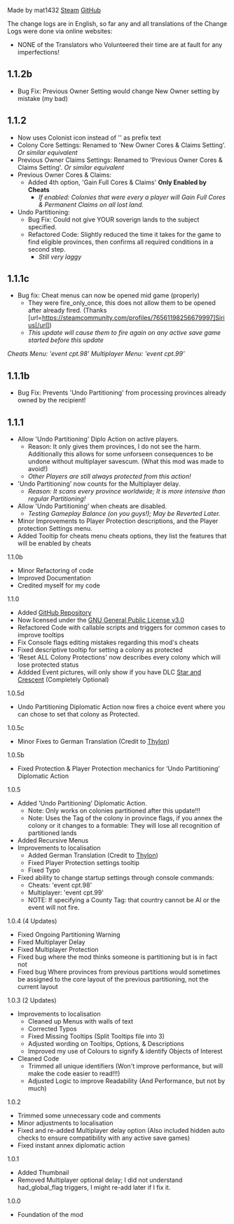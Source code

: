 Made by mat1432 [Steam](https://steamcommunity.com/id/mat1432/) [GitHub](https://github.com/mat1432/Colonial_Partitioning)

The change logs are in English, so far any and all translations of the Change Logs were done via online websites:
* NONE of the Translators who Volunteered their time are at fault for any imperfections!

## 1.1.2b
* Bug Fix: Previous Owner Setting would change New Owner setting by mistake (my bad)

## 1.1.2
* Now uses Colonist icon instead of '<CP>' as prefix text
* Colony Core Settings: Renamed to 'New Owner Cores & Claims Setting'. *Or similar equivalent*
* Previous Owner Claims Settings: Renamed to 'Previous Owner Cores & Claims Setting'. *Or similar equivalent*
* Previous Owner Cores & Claims:
  * Added 4th option, 'Gain Full Cores & Claims' **Only Enabled by Cheats**
    * *If enabled: Colonies that were every a player will Gain Full Cores & Permanent Claims on all lost land.*
* Undo Partitioning:
  * Bug Fix: Could not give YOUR soverign lands to the subject specified.
  * Refactored Code: Slightly reduced the time it takes for the game to find eligible provinces, then confirms all required conditions in a second step.
    * *Still very laggy*

## 1.1.1c
* Bug fix: Cheat menus can now be opened mid game (properly)
  * They were fire_only_once, this does not allow them to be opened after already fired. (Thanks [url=https://steamcommunity.com/profiles/76561198256679997]Sirius[/url])
  * *This update will cause them to fire again on any active save game started before this update*

*Cheats Menu: 'event cpt.98'*
*Multiplayer Menu: 'event cpt.99'*

## 1.1.1b
* Bug Fix: Prevents 'Undo Partitioning' from processing provinces already owned by the recipient!

## 1.1.1
* Allow 'Undo Partitioning' Diplo Action on active players.
  * Reason: It only gives them provinces, I do not see the harm. Additionally this allows for some unforseen consequences to be undone without multiplayer savescum. (What this mod was made to avoid!)
  * *Other Players are still always protected from this action!*
* 'Undo Partitioning' now counts for the Multiplayer delay.
  * *Reason: It scans every province worldwide; It is more intensive than regular Partitioning!*
* Allow 'Undo Partitioning' when cheats are disabled.
  * *Testing Gameplay Balance (on you guys!); May be Reverted Later.*
* Minor Improvements to Player Protection descriptions, and the Player protection Settings menu.
* Added Tooltip for cheats menu cheats options, they list the features that will be enabled by cheats

1.1.0b
* Minor Refactoring of code
* Improved Documentation
* Credited myself for my code

1.1.0
* Added [GitHub Repository](https://github.com/mat1432/colonial_fixes/)
* Now licensed under the [GNU General Public License v3.0](https://github.com/mat1432/colonial_fixes/blob/main/LICENSE)
* Refactored Code with callable scripts and triggers for common cases to improve tooltips
* Fix Console flags editing mistakes regarding this mod's cheats
* Fixed descriptive tooltip for setting a colony as protected
* 'Reset ALL Colony Protections' now describes every colony which will lose protected status
* Addded Event pictures, will only show if you have DLC [Star and Crescent](https://store.steampowered.com/app/625171/Europa_Universalis_IV_Digital_Extreme_Edition_Upgrade_Pack/) (Completely Optional)

1.0.5d
* Undo Partitioning Diplomatic Action now fires a choice event where you can chose to set that colony as Protected.

1.0.5c
* Minor Fixes to German Translation (Credit to [Thylon](https://steamcommunity.com/id/thylon125/))

1.0.5b
* Fixed Protection & Player Protection mechanics for 'Undo Partitioning' Diplomatic Action

1.0.5
* Added 'Undo Partitioning' Diplomatic Action.
    * Note: Only works on colonies partitioned after this update!!!
    * Note: Uses the Tag of the colony in province flags, if you annex the colony or it changes to a formable: They will lose all recognition of partitioned lands
* Added Recursive Menus
* Improvements to localisation
    * Added German Translation (Credit to [Thylon](https://steamcommunity.com/id/thylon125/))
    * Fixed Player Protection settings tooltip
    * Fixed Typo
* Fixed ability to change startup settings through console commands:
    * Cheats: 'event cpt.98'
    * Multiplayer: 'event cpt.99'
    * NOTE: If specifying a County Tag: that country cannot be AI or the event will not fire.

1.0.4 (4 Updates)
* Fixed Ongoing Partitioning Warning
* Fixed Multiplayer Delay
* Fixed Multiplayer Protection
* Fixed bug where the mod thinks someone is partitioning but is in fact not
* Fixed bug Where provinces from previous partitions would sometimes be assigned to the core layout of the previous partitioning, not the current layout

1.0.3 (2 Updates)
* Improvements to localisation
    * Cleaned up Menus with walls of text
    * Corrected Typos
    * Fixed Missing Tooltips (Split Tooltips file into 3)
    * Adjusted wording on Tooltips, Options, & Descriptions
    * Improved my use of Colours to signify & identify Objects of Interest
* Cleaned Code
    * Trimmed all unique identifiers (Won't improve performance, but will make the code easier to read!!!)
    * Adjusted Logic to improve Readability (And Performance, but not by much)

1.0.2
* Trimmed some unnecessary code and comments
* Minor adjustments to localisation
* Fixed and re-added Multiplayer delay option (Also included hidden auto checks to ensure compatibility with any active save games)
* Fixed instant annex diplomatic action

1.0.1
* Added Thumbnail
* Removed Multiplayer optional delay; I did not understand had_global_flag triggers, I might re-add later if I fix it.

1.0.0
* Foundation of the mod
